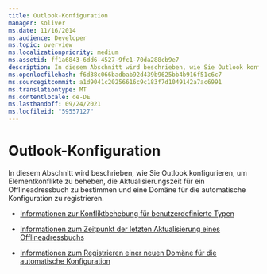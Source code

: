 ```yaml
---
title: Outlook-Konfiguration
manager: soliver
ms.date: 11/16/2014
ms.audience: Developer
ms.topic: overview
ms.localizationpriority: medium
ms.assetid: ff1a6843-6dd6-4527-9fc1-70da288cb9e7
description: In diesem Abschnitt wird beschrieben, wie Sie Outlook konfigurieren, um Elementkonflikte zu beheben, die Aktualisierungszeit für ein Offlineadressbuch zu bestimmen und eine Domäne für die automatische Konfiguration zu registrieren.
ms.openlocfilehash: f6d38c066badbab92d439b9625bb4b916f51c6c7
ms.sourcegitcommit: a1d9041c20256616c9c183f7d1049142a7ac6991
ms.translationtype: MT
ms.contentlocale: de-DE
ms.lasthandoff: 09/24/2021
ms.locfileid: "59557127"
---
```

# <a name="outlook-configuration"></a>Outlook-Konfiguration

In diesem Abschnitt wird beschrieben, wie Sie Outlook konfigurieren, um Elementkonflikte zu beheben, die Aktualisierungszeit für ein Offlineadressbuch zu bestimmen und eine Domäne für die automatische Konfiguration zu registrieren.

- [Informationen zur Konfliktbehebung für benutzerdefinierte Typen](about-conflict-resolution-for-custom-item-types.md)
    
- [Informationen zum Zeitpunkt der letzten Aktualisierung eines Offlineadressbuchs](about-the-last-update-time-of-an-offline-address-book.md)
    
- [Informationen zum Registrieren einer neuen Domäne für die automatische Konfiguration](about-registering-a-new-domain-for-automatic-configuration.md)
    

